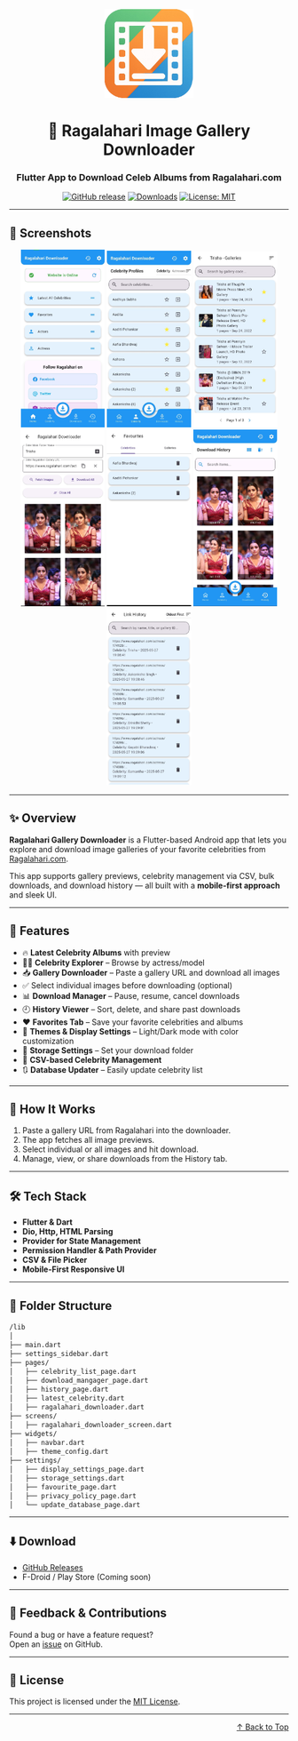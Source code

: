 <div align="center">

<img src="assets/logo.png" width="160" height="160" />

# 📸 Ragalahari Image Gallery Downloader

### Flutter App to Download Celeb Albums from Ragalahari.com

[![GitHub release](https://img.shields.io/github/v/release/DevSon1024/ragalahari_downloader_2025?label=Release&logo=github)](https://github.com/DevSon1024/ragalahari_downloader_2025/releases/latest)
[![Downloads](https://img.shields.io/github/downloads/DevSon1024/ragalahari_downloader_2025/total?logo=github)](https://github.com/DevSon1024/ragalahari_downloader_2025/releases)
[![License: MIT](https://img.shields.io/github/license/DevSon1024/ragalahari_downloader_2025)](LICENSE)

</div>

---

## 📱 Screenshots

<div align="center">
<img src="screenshots/home.jpg" width="30%" />
<img src="screenshots/celebrities.jpg" width="30%" />
<img src="screenshots/celebrity_galleries.jpg" width="30%" />
<img src="screenshots/downloader.jpg" width="30%" />
<img src="screenshots/favourites.jpg" width="30%" />
<img src="screenshots/history.jpg" width="30%" />
<img src="screenshots/link_history.jpg" width="30%" />
</div>

---

## ✨ Overview

**Ragalahari Gallery Downloader** is a Flutter-based Android app that lets you explore and download image galleries of your favorite celebrities from [Ragalahari.com](https://www.ragalahari.com).

This app supports gallery previews, celebrity management via CSV, bulk downloads, and download history — all built with a **mobile-first approach** and sleek UI.

---

## 🌟 Features

- 🔥 **Latest Celebrity Albums** with preview
- 👩‍🎤 **Celebrity Explorer** – Browse by actress/model
- 📥 **Gallery Downloader** – Paste a gallery URL and download all images
- ✅ Select individual images before downloading (optional)
- 📊 **Download Manager** – Pause, resume, cancel downloads
- 🕘 **History Viewer** – Sort, delete, and share past downloads
- ❤️ **Favorites Tab** – Save your favorite celebrities and albums
- 🎨 **Themes & Display Settings** – Light/Dark mode with color customization
- 💾 **Storage Settings** – Set your download folder
- 📎 **CSV-based Celebrity Management**
- 🔃 **Database Updater** – Easily update celebrity list

---

## 🧪 How It Works

1. Paste a gallery URL from Ragalahari into the downloader.
2. The app fetches all image previews.
3. Select individual or all images and hit download.
4. Manage, view, or share downloads from the History tab.

---

## 🛠 Tech Stack

- **Flutter & Dart**
- **Dio, Http, HTML Parsing**
- **Provider for State Management**
- **Permission Handler & Path Provider**
- **CSV & File Picker**
- **Mobile-First Responsive UI**

---

## 📁 Folder Structure

```text
/lib
│
├── main.dart
├── settings_sidebar.dart
├── pages/
│   ├── celebrity_list_page.dart
│   ├── download_mangager_page.dart
│   ├── history_page.dart
│   ├── latest_celebrity.dart
│   ├── ragalahari_downloader.dart
├── screens/
│   ├── ragalahari_downloader_screen.dart
├── widgets/
│   ├── navbar.dart
│   ├── theme_config.dart
├── settings/
│   ├── display_settings_page.dart
│   ├── storage_settings.dart
│   ├── favourite_page.dart
│   ├── privacy_policy_page.dart
│   └── update_database_page.dart
```

---

## ⬇️ Download

- [GitHub Releases](https://github.com/DevSon1024/ragalahari_downloader_2025/releases)
- F-Droid / Play Store (Coming soon)

---

## 💬 Feedback & Contributions

Found a bug or have a feature request?  
Open an [issue](https://github.com/DevSon1024/ragalahari_downloader_2025/issues) on GitHub.

---

## 📄 License

This project is licensed under the [MIT License](LICENSE).

---

<div align="right">

[↑ Back to Top](#📸-ragalahari-image-gallery-downloader)

</div>